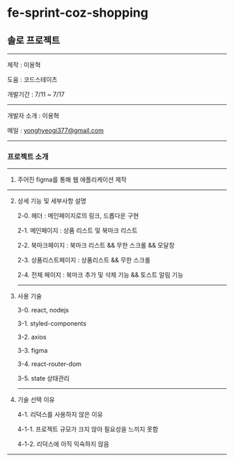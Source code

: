 # fe-sprint-coz-shopping

## 솔로 프로젝트

---

제작 : 이용혁

도움 : 코드스테이츠

개발기간 : 7/11 ~ 7/17

---

개발자 소개 : 이용혁

메일 : yonghyeogi377@gmail.com

---

### 프로젝트 소개

---

1. 주어진 figma를 통해 웹 애플리케이션 제작

---

2. 상세 기능 및 세부사항 설명

   2-0. 헤더 : 메인페이지로의 링크, 드롭다운 구현

   2-1. 메인페이지 : 상품 리스트 및 북마크 리스트

   2-2. 북마크페이지 : 북마크 리스트 && 무한 스크롤 && 모달창

   2-3. 상품리스트페이지 : 상품리스트 && 무한 스크롤

   2-4. 전체 페이지 : 북마크 추가 및 삭제 기능 && 토스트 알림 기능

   ***

3. 사용 기술

   3-0. react, nodejs

   3-1. styled-components

   3-2. axios

   3-3. figma

   3-4. react-router-dom

   3-5. state 상태관리

   ***

4. 기술 선택 이유

   4-1. 리덕스를 사용하지 않은 이유

   4-1-1. 프로젝트 규모가 크지 않아 필요성을 느끼지 못함

   4-1-2. 리덕스에 아직 익숙하지 않음

---
